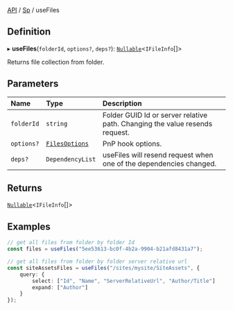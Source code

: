 [API](API/index.md) / [Sp](API/index.md#sp) / useFiles

## Definition

▸ **useFiles**(`folderId`, `options?`, `deps?`): [`Nullable`](NullableT.md#nullable)<`IFileInfo`[]\>

Returns file collection from folder.

## Parameters

| Name | Type | Description |
| :------ | :------ | :------ |
| `folderId` | `string` | Folder GUID Id or server relative path. Changing the value resends request. |
| `options?` | [`FilesOptions`](FilesOptions.md) | PnP hook options. |
| `deps?` | `DependencyList` | useFiles will resend request when one of the dependencies changed. |

## Returns

[`Nullable`](NullableT.md#nullable)<`IFileInfo`[]\>

## Examples

```typescript
// get all files from folder by folder Id
const files = useFiles("5ee53613-bc0f-4b2a-9904-b21afd8431a7");

// get all files from folder by folder server relative url
const siteAssetsFiles = useFiles("/sites/mysite/SiteAssets", {
	query: {
		select: ["Id", "Name", "ServerRelativeUrl", "Author/Title"]
		expand: ["Author"]
	}
});
```